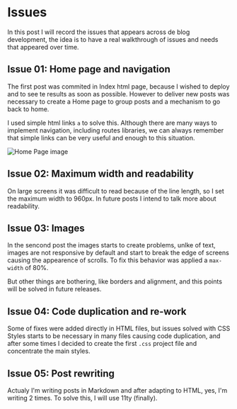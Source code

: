 # Issues

In this post I will record the issues that appears across de blog development, the idea is to have a real walkthrough of issues and needs that appeared over time.

## Issue 01: Home page and navigation

The first post was commited in Index html page, because I wished to deploy and to see te results as soon as possible. However to deliver new posts was necessary to create a Home page to group posts and a mechanism to go back to home.

I used simple html links `a` to solve this. Although there are many ways to implement navigation, including routes libraries, we can always remember that simple links can be very useful and enough to this situation.

![Home Page image]()

## Issue 02: Maximum width and readability

On large screens it was difficult to read because of the line length, so I set the maximum width to 960px. In future posts I intend to talk more about readability.

## Issue 03: Images

In the sencond post the images starts to create problems, unlke of text, images are not responsive by default and start to break the edge of screens causing the appearence of scrolls. To fix this behavior was applied a `max-width` of 80%.

But other things are bothering, like borders and alignment, and this points will be solved in future releases.

## Issue 04: Code duplication and re-work

Some of fixes were added directly in HTML files, but issues solved with CSS Styles starts to be necessary in many files causing code duplication, and after some times I decided to create the first `.css` project file and concentrate the main styles. 


## Issue 05: Post rewriting

Actualy I'm writing posts in Markdown and after adapting to HTML, yes, I'm writing 2 times. To solve this, I will use 11ty (finally).

